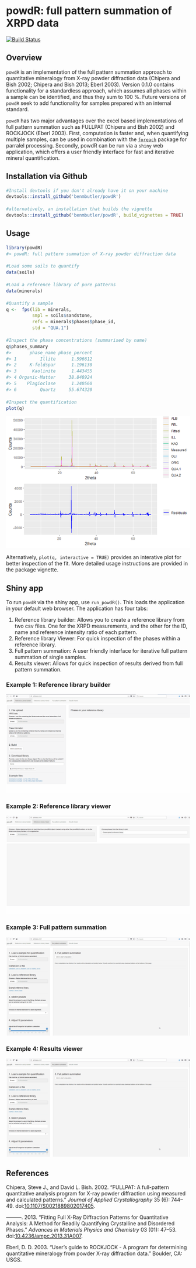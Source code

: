 powdR: full pattern summation of XRPD data
================

<!-- README.md is generated from README.Rmd. Please edit that file -->
[![Build Status](https://travis-ci.org/benmbutler/powdR.svg?branch=master)](https://travis-ci.org/benmbutler/powdR)

Overview
--------

`powdR` is an implementation of the full pattern summation approach to quantitative mineralogy from X-ray powder diffraction data (Chipera and Bish 2002; Chipera and Bish 2013; Eberl 2003). Version 0.1.0 contains functionality for a standardless approach, which assumes all phases within a sample can be identified, and thus they sum to 100 %. Future versions of `powdR` seek to add functionality for samples prepared with an internal standard.

`powdR` has two major advantages over the excel based implementations of full pattern summation such as FULLPAT (Chipera and Bish 2002) and ROCKJOCK (Eberl 2003). First, computation is faster and, when quantifying multiple samples, can be used in combination with the [`foreach`](https://cran.r-project.org/web/packages/foreach/index.html) package for parralel processing. Secondly, powdR can be run via a `shiny` web application, which offers a user friendly interface for fast and iterative mineral quantification.

Installation via Github
-----------------------

``` r
#Install devtools if you don't already have it on your machine
devtools::install_github('benmbutler/powdR')

#alternatively, an installation that builds the vignette
devtools::install_github('benmbutler/powdR', build_vignettes = TRUE)
```

Usage
-----

``` r
library(powdR)
#> powdR: full pattern summation of X-ray powder diffraction data

#Load some soils to quantify
data(soils)

#Load a reference library of pure patterns
data(minerals)

#Quantify a sample
q <-  fps(lib = minerals,
          smpl = soils$sandstone,
          refs = minerals$phases$phase_id,
          std = "QUA.1")

#Inspect the phase concentrations (summarised by name)
q$phases_summary
#>       phase_name phase_percent
#> 1         Illite      1.596612
#> 2     K-feldspar      1.196130
#> 3      Kaolinite      1.443455
#> 4 Organic-Matter     38.848924
#> 5    Plagioclase      1.240560
#> 6         Quartz     55.674320

#Inspect the quantification
plot(q)
```

![](man/figures/README-example-1.png)

Alternatively, `plot(q, interactive = TRUE)` provides an interative plot for better inspection of the fit. More detailed usage instructions are provided in the package vignette.

Shiny app
---------

To run `powdR` via the shiny app, use `run_powdR()`. This loads the application in your default web browser. The application has four tabs:

1.  Reference library builder: Allows you to create a reference library from two csv files. One for the XRPD measurements, and the other for the ID, name and reference intensity ratio of each pattern.
2.  Reference library Viewer: For quick inspection of the phases within a reference library.
3.  Full pattern summation: A user friendly interface for iterative full pattern summation of single samples.
4.  Results viewer: Allows for quick inspection of results derived from full pattern summation.

### Example 1: Reference library builder

![](man/figures/library_builder.gif)

### Example 2: Reference library viewer

![](man/figures/library_viewer.gif)

### Example 3: Full pattern summation

![](man/figures/full_pattern_summation.gif)

### Example 4: Results viewer

![](man/figures/full_pattern_summation.gif)

References
----------

Chipera, Steve J., and David L. Bish. 2002. “FULLPAT: A full-pattern quantitative analysis program for X-ray powder diffraction using measured and calculated patterns.” *Journal of Applied Crystallography* 35 (6): 744–49. doi:[10.1107/S0021889802017405](https://doi.org/10.1107/S0021889802017405).

———. 2013. “Fitting Full X-Ray Diffraction Patterns for Quantitative Analysis: A Method for Readily Quantifying Crystalline and Disordered Phases.” *Advances in Materials Physics and Chemistry* 03 (01): 47–53. doi:[10.4236/ampc.2013.31A007](https://doi.org/10.4236/ampc.2013.31A007).

Eberl, D. D. 2003. “User’s guide to ROCKJOCK - A program for determining quantitative mineralogy from powder X-ray diffraction data.” Boulder, CA: USGS.
